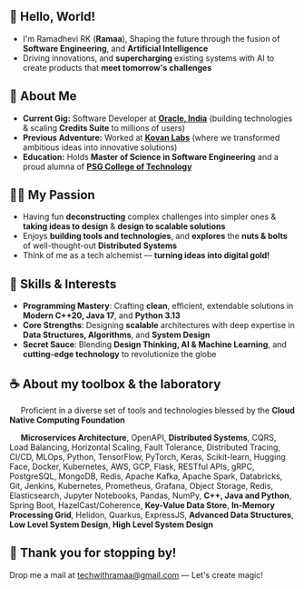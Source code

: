 ## 🐼 Hello, World! 

- I'm Ramadhevi RK (**Ramaa**), Shaping the future through the fusion of **Software Engineering**, and **Artificial Intelligence**
- Driving innovations, and **supercharging** existing systems with AI to create products that **meet tomorrow's challenges**

## 🥑 About Me

- **Current Gig:** Software Developer at **[Oracle, India](https://oracle.com)** (building technologies & scaling **Credits Suite** to millions of users)
- **Previous Adventure:** Worked at **[Kovan Labs](https://kovanlabs.com)** (where we transformed ambitious ideas into innovative solutions)  
- **Education:** Holds **Master of Science in Software Engineering** and a proud alumna of **[PSG College of Technology](https://www.psgtech.edu/index1.php)**

## 🏄‍♀️ My Passion

- Having fun **deconstructing** complex challenges into simpler ones & **taking ideas to design** & **design to scalable solutions**
- Enjoys **building tools and technologies**, and **explores** the **nuts & bolts** of well-thought-out **Distributed Systems**
- Think of me as a tech alchemist — **turning ideas into digital gold!**

## 🌸 Skills & Interests

- **Programming Mastery**: Crafting **clean**, efficient, extendable solutions in **Modern C++20, Java 17**, and **Python 3.13**
- **Core Strengths**: Designing **scalable** architectures with deep expertise in **Data Structures, Algorithms**, and **System Design**
- **Secret Sauce**: Blending **Design Thinking, AI & Machine Learning**, and **cutting-edge technology** to revolutionize the globe

## ☕ About my toolbox & the laboratory

&nbsp;&nbsp;&nbsp;&nbsp; Proficient in a diverse set of tools and technologies blessed by the **Cloud Native Computing Foundation**

&nbsp;&nbsp;&nbsp;&nbsp; **Microservices Architecture**, OpenAPI, **Distributed Systems**, CQRS, Load Balancing, Horizontal Scaling, Fault Tolerance, Distributed Tracing, CI/CD, MLOps, Python, TensorFlow, PyTorch, Keras, Scikit-learn, Hugging Face, Docker, Kubernetes, AWS, GCP, Flask, RESTful APIs, gRPC, PostgreSQL, MongoDB, Redis, Apache Kafka, Apache Spark, Databricks, Git, Jenkins, Kubernetes, Prometheus, Grafana, Object Storage, Redis, Elasticsearch, Jupyter Notebooks, Pandas, NumPy, **C++, Java and Python**, Spring Boot, HazelCast/Coherence, **Key-Value Data Store**, **In-Memory Processing Grid**, Helidon, Quarkus, ExpressJS, **Advanced Data Structures**, **Low Level System Design**, **High Level System Design**

## 🚀 Thank you for stopping by!

Drop me a mail at [techwithramaa@gmail.com](mailto:TechWithRamaa@example.com) — Let's create magic!

